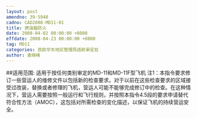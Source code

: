 ```yaml
---
layout: post
amendno: 39-5948
cadno: CAD2008-MD11-01
title: 燃油箱防火
date: 2008-04-02 00:00:00 +0800
effdate: 2008-04-23 00:00:00 +0800
tag: MD11
categories: 民航华东地区管理局适航审定处
author: 袁晓峰
---
```


##适用范围:
适用于按任何类别审定的MD-11和MD-11F型飞机
注1：本指令要求修订一些营运人的维修文件以包括新的检查要求。对于以前在这些检查要求的区域接受过改装，替换或者修理的飞机，营运人可能不能够完成修订中的检查。在这种情况下，营运人需要按照一般运行和飞行规则，并按照本指令4.5段的要求申请替代符合性方法（AMOC），这包括对所需检查的变化描述，以保证飞机的持续营运安全。


